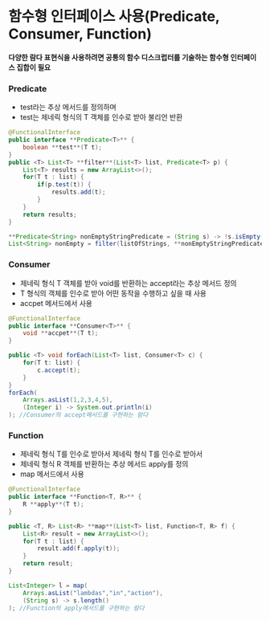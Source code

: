 # 함수형 인터페이스 사용(Predicate, Consumer, Function)
**다양한 람다 표현식을 사용하려면 공통의 함수 디스크럽터를 기술하는 함수형 인터페이스 집합이 필요**

### Predicate

- test라는 추상 메서드를 정의하며
- test는 제네릭 형식의 T 객체를 인수로 받아 불리언 반환

```java
@FunctionalInterface
public interface **Predicate<T>** {
	boolean **test**(T t);
}
public <T> List<T> **filter**(List<T> list, Predicate<T> p) {
	List<T> results = new ArrayList<>();
	for(T t : list) {
		if(p.test(t)) {
			results.add(t);
		}
	}
	return results;
}

**Predicate<String> nonEmptyStringPredicate = (String s) -> !s.isEmpty();**
List<String> nonEmpty = filter(listOfStrings, **nonEmptyStringPredicate);**
```

### Consumer

- 제네릭 형식 T 객체를 받아 void를 반환하는 accept라는 추상 메서드 정의
- T 형식의 객체를 인수로 받아 어떤 동작을 수행하고 싶을 때 사용
- accpet 메서드에서 사용

```java
@FunctionalInterface
public interface **Consumer<T>** {
	void **accpet**(T t);
}

public <T> void forEach(List<T> list, Consumer<T> c) {
	for(T t: list) {
		c.accept(t);
	}
}
forEach(
	Arrays.asList(1,2,3,4,5),
	(Integer i) -> System.out.println(i)
); //Consumer의 accept메서드를 구현하는 람다
```

### Function

- 제네릭 형식 T를 인수로 받아서 제네릭 형식 T를 인수로 받아서
- 제네릭 형식 R 객체를 반환하는 추상 메서드 apply를 정의
- map 메서드에서 사용

```java
@FunctionalInterface
public interface **Function<T, R>** {
	R **apply**(T t);
}

public <T, R> List<R> **map**(List<T> list, Function<T, R> f) {
	List<R> result = new ArrayList<>();
	for(T t : list) {
		result.add(f.apply(t));
	}
	return result;
}

List<Integer> l = map(
	Arrays.asList("lambdas","in","action"),
	(String s) -> s.length()
); //Function의 apply메서드를 구현하는 람다

```
